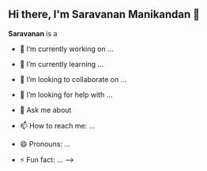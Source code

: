 ## Hi there, I'm Saravanan Manikandan 👋

**Saravanan** is a 

- 🔭 I’m currently working on ...
- 🌱 I’m currently learning ...
- 👯 I’m looking to collaborate on ...
- 🤔 I’m looking for help with ...

- 💬 Ask me about
- 📫 How to reach me: ...
- 😄 Pronouns: ...
- ⚡ Fun fact: ...
-->
